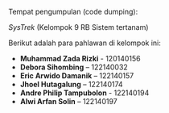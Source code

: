 Tempat pengumpulan (code dumping):

*SysTrek*
(Kelompok 9 RB Sistem tertanam)

Berikut adalah para pahlawan di kelompok ini:
- **Muhammad Zada Rizki** - 120140156
- **Debora Sihombing** – 122140032
- **Eric Arwido Damanik** – 122140157
- **Jhoel Hutagalung** – 122140174
- **Andre Philip Tampubolon** - 122140194
- **Alwi Arfan Solin** – 122140197
	
	
	
	
	
